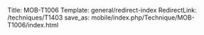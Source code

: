 Title: MOB-T1006
Template: general/redirect-index
RedirectLink: /techniques/T1403
save_as: mobile/index.php/Technique/MOB-T1006/index.html